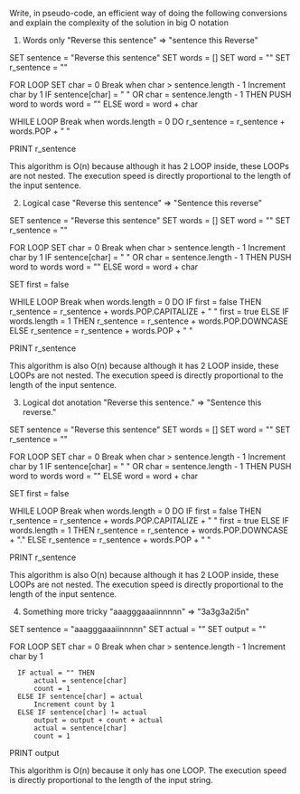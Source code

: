 Write, in pseudo-code, an efficient way of doing the following conversions and explain the complexity of the solution in big O notation

  1. Words only
  "Reverse this sentence" => "sentence this Reverse"

  SET sentence = "Reverse this sentence"
  SET words = []
  SET word = ""
  SET r_sentence = ""

  FOR LOOP
  SET char = 0 
  Break when char > sentence.length - 1
  Increment char by 1
	  IF sentence[char] = " " OR char = sentence.length - 1  THEN
		  PUSH word to words
		  word = ""
	  ELSE
		  word = word + char

  WHILE LOOP
  Break when words.length = 0 DO
	  r_sentence = r_sentence + words.POP + " "

  PRINT r_sentence

This algorithm is O(n) because although it has 2 LOOP inside, these LOOPs are not nested. The execution speed is directly proportional to the length of the input sentence.

  2. Logical case
  "Reverse this sentence" => "Sentence this reverse"

  SET sentence = "Reverse this sentence"
  SET words = []
  SET word = ""
  SET r_sentence = ""

  FOR LOOP
  SET char = 0 
  Break when char > sentence.length - 1
  Increment char by 1
	  IF sentence[char] = " " OR char = sentence.length - 1  THEN
		  PUSH word to words
		  word = ""
	  ELSE
		  word = word + char

  SET first = false

  WHILE LOOP
  Break when words.length = 0 DO
	  IF first = false THEN
		  r_sentence = r_sentence + words.POP.CAPITALIZE + " "
		  first = true
	  ELSE IF words.length = 1 THEN
		  r_sentence = r_sentence + words.POP.DOWNCASE
	  ELSE 
		  r_sentence = r_sentence + words.POP + " "

  PRINT r_sentence

This algorithm is also O(n) because although it has 2 LOOP inside, these LOOPs are not nested. The execution speed is directly proportional to the length of the input sentence.
  
  3. Logical dot anotation
  "Reverse this sentence." => "Sentence this reverse."

  SET sentence = "Reverse this sentence"
  SET words = []
  SET word = ""
  SET r_sentence = ""

  FOR LOOP
  SET char = 0 
  Break when char > sentence.length - 1
  Increment char by 1
	  IF sentence[char] = " " OR char = sentence.length - 1  THEN
		  PUSH word to words
		  word = ""
	  ELSE
		  word = word + char

  SET first = false

  WHILE LOOP
  Break when words.length = 0 DO
	  IF first = false THEN
		  r_sentence = r_sentence + words.POP.CAPITALIZE + " "
		  first = true
	  ELSE IF words.length = 1 THEN
		  r_sentence = r_sentence + words.POP.DOWNCASE + "."
	  ELSE 
		  r_sentence = r_sentence + words.POP + " "

  PRINT r_sentence

This algorithm is also O(n) because although it has 2 LOOP inside, these LOOPs are not nested. The execution speed is directly proportional to the length of the input sentence.
  
  4. Something more tricky
  "aaagggaaaiinnnnn" => "3a3g3a2i5n"

  SET sentence = "aaagggaaaiinnnnn"
  SET actual = ""
  SET output = ""

  FOR LOOP
  SET char = 0 
  Break when char > sentence.length - 1
  Increment char by 1

	  IF actual = "" THEN
		  actual = sentence[char]
		  count = 1
	  ELSE IF sentence[char] = actual
		  Increment count by 1
	  ELSE IF sentence[char] != actual
		  output = output + count + actual
		  actual = sentence[char]
		  count = 1

  PRINT output

This algorithm is O(n) because it only has one LOOP. The execution speed is directly proportional to the length of the input string.